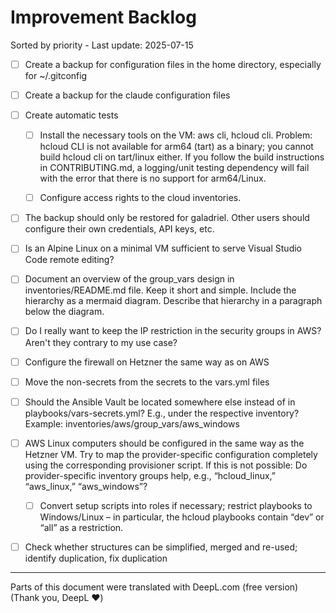 # Improvement Backlog

Sorted by priority - Last update: 2025-07-15

- [ ] Create a backup for configuration files in the home directory, especially for ~/.gitconfig

- [ ] Create a backup for the claude configuration files

- [ ] Create automatic tests

  - [ ] Install the necessary tools on the VM: aws cli, hcloud cli. Problem: hcloud CLI is not available for arm64 (tart) as a binary; you cannot build hcloud cli on tart/linux either. If you follow the build instructions in CONTRIBUTING.md, a logging/unit testing dependency will fail with the error that there is no support for arm64/Linux.

  - [ ] Configure access rights to the cloud inventories.

- [ ] The backup should only be restored for galadriel. Other users should configure their own credentials, API keys, etc.

- [ ] Is an Alpine Linux on a minimal VM sufficient to serve Visual Studio Code remote editing?

- [ ] Document an overview of the group_vars design in inventories/README.md file. Keep it short and simple. Include the hierarchy as a mermaid diagram. Describe that hierarchy in a paragraph below the diagram.

- [ ] Do I really want to keep the IP restriction in the security groups in AWS? Aren't they contrary to my use case?

- [ ] Configure the firewall on Hetzner the same way as on AWS

- [ ] Move the non-secrets from the secrets to the vars.yml files

- [ ] Should the Ansible Vault be located somewhere else instead of in playbooks/vars-secrets.yml? E.g., under the respective inventory? Example: inventories/aws/group_vars/aws_windows

- [ ] AWS Linux computers should be configured in the same way as the Hetzner VM. Try to map the provider-specific configuration completely using the corresponding provisioner script. If this is not possible: Do provider-specific inventory groups help, e.g., “hcloud_linux,” “aws_linux,” “aws_windows”?
  - [ ] Convert setup scripts into roles if necessary; restrict playbooks to Windows/Linux – in particular, the hcloud playbooks contain “dev” or “all” as a restriction.

- [ ] Check whether structures can be simplified, merged and re-used; identify duplication, fix duplication

---

Parts of this document were translated with DeepL.com (free version) (Thank you, DeepL ❤️)